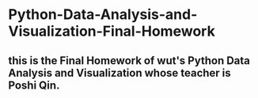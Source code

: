 # Python-Data-Analysis-and-Visualization-Final-Homework
## this is the Final Homework of wut's Python Data Analysis and Visualization whose teacher is Poshi Qin.
